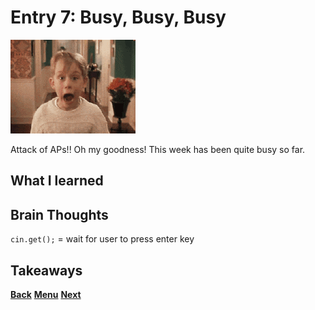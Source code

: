 # Entry 7: Busy, Busy, Busy

<img src="../images/home-alone.gif"/>

Attack of APs!! Oh my goodness! This week has been quite busy so far.


## What I learned



## Brain Thoughts
`cin.get();` = wait for user to press enter key
<!--http://www.cplusplus.com/forum/general/39982/-->


## Takeaways



[**Back**](entry06-deciding-what-to-do.md) [**Menu**](../README.md) [**Next**](entry08-.md) 